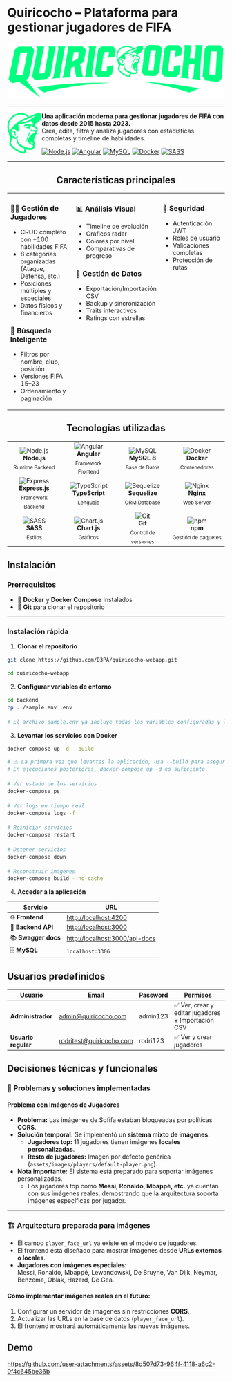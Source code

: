 # Quiricocho – Plataforma para gestionar jugadores de FIFA


<div align="center">
  
<img src="./frontend/public/assets/images/logo.webp" alt="Quiricocho" width="500">

</div>

---

<img src="./frontend/public/assets/images/logo-min.webp" width="80" align="left">

<b>Una aplicación moderna para gestionar jugadores de FIFA con datos desde 2015 hasta 2023.</b><br>
Crea, edita, filtra y analiza jugadores con estadísticas completas y timeline de habilidades.

[![Node.js](https://img.shields.io/badge/Node.js-20.x-339933?style=for-the-badge&logo=nodedotjs&logoColor=white)](https://nodejs.org/)
[![Angular](https://img.shields.io/badge/Angular-17.x-DD0031?style=for-the-badge&logo=angular&logoColor=white)](https://angular.dev/)
[![MySQL](https://img.shields.io/badge/MySQL-8.x-4479A1?style=for-the-badge&logo=mysql&logoColor=white)](https://www.mysql.com/)
[![Docker](https://img.shields.io/badge/Docker-24.x-2496ED?style=for-the-badge&logo=docker&logoColor=white)](https://www.docker.com/)
[![SASS](https://img.shields.io/badge/SASS-1.x-CC6699?style=for-the-badge&logo=sass&logoColor=white)](https://sass-lang.com/)

---

<div align="center">

## Características principales

<table>
<tr>
<td width="33%" valign="top" align="left">

### 🧍‍♂️ Gestión de Jugadores
- CRUD completo con +100 habilidades FIFA  
- 8 categorías organizadas (Ataque, Defensa, etc.)  
- Posiciones múltiples y especiales  
- Datos físicos y financieros  

### 🔎 Búsqueda Inteligente
- Filtros por nombre, club, posición  
- Versiones FIFA 15–23  
- Ordenamiento y paginación  

</td>
<td width="33%" valign="top" align="left">

### 📊 Análisis Visual
- Timeline de evolución  
- Gráficos radar  
- Colores por nivel  
- Comparativas de progreso  

### 💾 Gestión de Datos
- Exportación/Importación CSV  
- Backup y sincronización  
- Traits interactivos  
- Ratings con estrellas  

</td>
<td width="33%" valign="top" align="left">

### 🔐 Seguridad
- Autenticación JWT  
- Roles de usuario  
- Validaciones completas  
- Protección de rutas  

</td>
</tr>
</table>

</div>


<div align="center">

## Tecnologías utilizadas

<table>
<tr>
<td align="center" width="150">
<img src="https://cdn.jsdelivr.net/gh/devicons/devicon/icons/nodejs/nodejs-original.svg" width="48" height="48" alt="Node.js" />
<br><strong>Node.js</strong>
<br><sub>Runtime Backend</sub>
</td>
<td align="center" width="150">
<img src="https://cdn.jsdelivr.net/gh/devicons/devicon/icons/angularjs/angularjs-original.svg" width="48" height="48" alt="Angular" />
<br><strong>Angular</strong>
<br><sub>Framework Frontend</sub>
</td>
<td align="center" width="150">
<img src="https://cdn.jsdelivr.net/gh/devicons/devicon/icons/mysql/mysql-original.svg" width="48" height="48" alt="MySQL" />
<br><strong>MySQL 8</strong>
<br><sub>Base de Datos</sub>
</td>
<td align="center" width="150">
<img src="https://cdn.jsdelivr.net/gh/devicons/devicon/icons/docker/docker-original.svg" width="48" height="48" alt="Docker" />
<br><strong>Docker</strong>
<br><sub>Contenedores</sub>
</td>
</tr>
<tr>
<td align="center" width="150">
<img src="https://cdn.jsdelivr.net/gh/devicons/devicon/icons/express/express-original.svg" width="48" height="48" alt="Express" />
<br><strong>Express.js</strong>
<br><sub>Framework Backend</sub>
</td>
<td align="center" width="150">
<img src="https://cdn.jsdelivr.net/gh/devicons/devicon/icons/typescript/typescript-original.svg" width="48" height="48" alt="TypeScript" />
<br><strong>TypeScript</strong>
<br><sub>Lenguaje</sub>
</td>
<td align="center" width="150">
<img src="https://cdn.jsdelivr.net/gh/devicons/devicon/icons/sequelize/sequelize-original.svg" width="48" height="48" alt="Sequelize" />
<br><strong>Sequelize</strong>
<br><sub>ORM Database</sub>
</td>
<td align="center" width="150">
<img src="https://cdn.jsdelivr.net/gh/devicons/devicon/icons/nginx/nginx-original.svg" width="48" height="48" alt="Nginx" />
<br><strong>Nginx</strong>
<br><sub>Web Server</sub>
</td>
</tr>
<tr>
<td align="center" width="150">
<img src="https://cdn.jsdelivr.net/gh/devicons/devicon/icons/sass/sass-original.svg" width="48" height="48" alt="SASS" />
<br><strong>SASS</strong>
<br><sub>Estilos</sub>
</td>
<td align="center" width="150">
<img src="https://www.chartjs.org/media/logo-title.svg" width="48" height="48" alt="Chart.js" />
<br><strong>Chart.js</strong>
<br><sub>Gráficos</sub>
</td>
<td align="center" width="150">
<img src="https://cdn.jsdelivr.net/gh/devicons/devicon/icons/git/git-original.svg" width="48" height="48" alt="Git" />
<br><strong>Git</strong>
<br><sub>Control de versiones</sub>
</td>
<td align="center" width="150">
<img src="https://cdn.jsdelivr.net/gh/devicons/devicon/icons/npm/npm-original-wordmark.svg" width="48" height="48" alt="npm" />
<br><strong>npm</strong>
<br><sub>Gestión de paquetes</sub>
</td>
</tr>
</table>

</div>

## Instalación 

### Prerrequisitos
- 🐳 **Docker** y **Docker Compose** instalados  
- 🔧 **Git** para clonar el repositorio  

---

### Instalación rápida 

1. **Clonar el repositorio**
```bash
git clone https://github.com/D3PA/quiricocho-webapp.git
```

```bash
cd quiricocho-webapp
```

2. **Configurar variables de entorno**
```bash
cd backend
cp ../sample.env .env

# El archivo sample.env ya incluye todas las variables configuradas y listas para usar
```

3. **Levantar los servicios con Docker**
```bash
docker-compose up -d --build
```

```bash
# ⚠️ La primera vez que levantes la aplicación, usa --build para asegurarte de que las imágenes se construyan correctamente.
# En ejecuciones posteriores, docker-compose up -d es suficiente.

# Ver estado de los servicios
docker-compose ps

# Ver logs en tiempo real  
docker-compose logs -f

# Reiniciar servicios
docker-compose restart

# Detener servicios
docker-compose down

# Reconstruir imágenes
docker-compose build --no-cache
```

4. **Acceder a la aplicación**
<div align="center">

| Servicio | URL |
|----------|-----|
| 🌐 **Frontend** | [http://localhost:4200](http://localhost:4200) |
| 🔧 **Backend API** | [http://localhost:3000](http://localhost:3000) |
| 📚 **Swagger docs** | [http://localhost:3000/api-docs](http://localhost:3000/api-docs) |
| 🗄️ **MySQL** | `localhost:3306` |

</div>

## Usuarios predefinidos
<div align="center">

| Usuario | Email | Password | Permisos |
|---------|-------|----------|----------|
| **Administrador** | admin@quiricocho.com | admin123 | ✅ Ver, crear y editar jugadores + Importación CSV |
| **Usuario regular** | rodritest@quiricocho.com | rodri123 | ✅ Ver y crear jugadores |

</div>

## Decisiones técnicas y funcionales

### 🔧 Problemas y soluciones implementadas

#### Problema con Imágenes de Jugadores
- **Problema:** Las imágenes de Sofifa estaban bloqueadas por políticas **CORS**.  
- **Solución temporal:** Se implementó un **sistema mixto de imágenes**:
  - **Jugadores top:** 11 jugadores tienen imágenes **locales personalizadas**.  
  - **Resto de jugadores:** Imagen por defecto genérica (`assets/images/players/default-player.png`).  
- **Nota importante:** El sistema está preparado para soportar imágenes personalizadas.  
  - Los jugadores top como **Messi, Ronaldo, Mbappé, etc.** ya cuentan con sus imágenes reales, demostrando que la arquitectura soporta imágenes específicas por jugador.

---

### 🏗️ Arquitectura preparada para imágenes
- El campo `player_face_url` ya existe en el modelo de jugadores.  
- El frontend está diseñado para mostrar imágenes desde **URLs externas o locales**.  
- **Jugadores con imágenes especiales:**  
  Messi, Ronaldo, Mbappé, Lewandowski, De Bruyne, Van Dijk, Neymar, Benzema, Oblak, Hazard, De Gea.

#### Cómo implementar imágenes reales en el futuro:
1. Configurar un servidor de imágenes sin restricciones **CORS**.  
2. Actualizar las URLs en la base de datos (`player_face_url`).  
3. El frontend mostrará automáticamente las nuevas imágenes.

## Demo
https://github.com/user-attachments/assets/8d507d73-964f-4118-a6c2-0f4c645be36b





